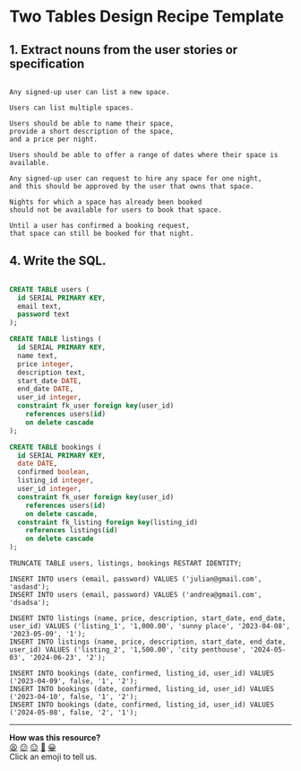 # Two Tables Design Recipe Template

## 1. Extract nouns from the user stories or specification

```

Any signed-up user can list a new space.

Users can list multiple spaces.

Users should be able to name their space, 
provide a short description of the space, 
and a price per night.

Users should be able to offer a range of dates where their space is available.

Any signed-up user can request to hire any space for one night, 
and this should be approved by the user that owns that space.

Nights for which a space has already been booked 
should not be available for users to book that space.

Until a user has confirmed a booking request, 
that space can still be booked for that night.
```

## 4. Write the SQL.

```sql

CREATE TABLE users (
  id SERIAL PRIMARY KEY,
  email text,
  password text
);

CREATE TABLE listings (
  id SERIAL PRIMARY KEY,
  name text,
  price integer,
  description text,
  start_date DATE,
  end_date DATE,
  user_id integer,
  constraint fk_user foreign key(user_id)
    references users(id)
    on delete cascade
);

CREATE TABLE bookings (
  id SERIAL PRIMARY KEY,
  date DATE,
  confirmed boolean,
  listing_id integer,
  user_id integer,
  constraint fk_user foreign key(user_id)
    references users(id)
    on delete cascade,
  constraint fk_listing foreign key(listing_id)
    references listings(id)
    on delete cascade
);

```

```
TRUNCATE TABLE users, listings, bookings RESTART IDENTITY;

INSERT INTO users (email, password) VALUES ('julian@gmail.com', 'asdasd');
INSERT INTO users (email, password) VALUES ('andrea@gmail.com', 'dsadsa');

INSERT INTO listings (name, price, description, start_date, end_date, user_id) VALUES ('listing_1', '1,000.00', 'sunny place', '2023-04-08', '2023-05-09', '1');
INSERT INTO listings (name, price, description, start_date, end_date, user_id) VALUES ('listing_2', '1,500.00', 'city penthouse', '2024-05-03', '2024-06-23', '2');

INSERT INTO bookings (date, confirmed, listing_id, user_id) VALUES ('2023-04-09', false, '1', '2');
INSERT INTO bookings (date, confirmed, listing_id, user_id) VALUES ('2023-04-10', false, '1', '2');
INSERT INTO bookings (date, confirmed, listing_id, user_id) VALUES ('2024-05-08', false, '2', '1');
```


<!-- BEGIN GENERATED SECTION DO NOT EDIT -->

---

**How was this resource?**  
[😫](https://airtable.com/shrUJ3t7KLMqVRFKR?prefill_Repository=makersacademy%2Fdatabases&prefill_File=resources%2Ftwo_table_design_recipe_template.md&prefill_Sentiment=😫) [😕](https://airtable.com/shrUJ3t7KLMqVRFKR?prefill_Repository=makersacademy%2Fdatabases&prefill_File=resources%2Ftwo_table_design_recipe_template.md&prefill_Sentiment=😕) [😐](https://airtable.com/shrUJ3t7KLMqVRFKR?prefill_Repository=makersacademy%2Fdatabases&prefill_File=resources%2Ftwo_table_design_recipe_template.md&prefill_Sentiment=😐) [🙂](https://airtable.com/shrUJ3t7KLMqVRFKR?prefill_Repository=makersacademy%2Fdatabases&prefill_File=resources%2Ftwo_table_design_recipe_template.md&prefill_Sentiment=🙂) [😀](https://airtable.com/shrUJ3t7KLMqVRFKR?prefill_Repository=makersacademy%2Fdatabases&prefill_File=resources%2Ftwo_table_design_recipe_template.md&prefill_Sentiment=😀)  
Click an emoji to tell us.

<!-- END GENERATED SECTION DO NOT EDIT -->